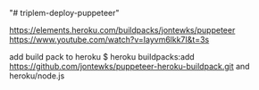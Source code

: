 "# triplem-deploy-puppeteer" 

https://elements.heroku.com/buildpacks/jontewks/puppeteer
https://www.youtube.com/watch?v=Iayvm6lkk7I&t=3s

add build pack to heroku
$ heroku buildpacks:add https://github.com/jontewks/puppeteer-heroku-buildpack.git
and heroku/node.js
